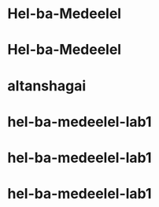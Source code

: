 # Hel-ba-Medeelel
# Hel-ba-Medeelel
# altanshagai
# hel-ba-medeelel-lab1
# hel-ba-medeelel-lab1
# hel-ba-medeelel-lab1
